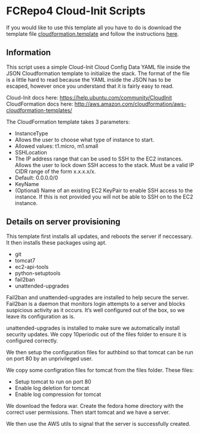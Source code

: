 # FCRepo4 Cloud-Init Scripts

If you would like to use this template all you have to do is download the template file [cloudformation.template](cloudformation.template?raw=true) and follow the instructions [here](../README.md).

## Information 

This script uses a simple Cloud-Init Cloud Config Data YAML file inside the JSON Cloudformation template to initialize the stack. The format of the file is a little hard to read because the YAML inside the JSON has to be escaped, however once you understand that it is fairly easy to read.

Cloud-Init docs here: https://help.ubuntu.com/community/CloudInit
CloudFormation docs here: http://aws.amazon.com/cloudformation/aws-cloudformation-templates/

The CloudFormation template takes 3 parameters:
* InstanceType
 * Allows the user to choose what type of instance to start.
 * Allowed values: t1.micro, m1.small
* SSHLocation
 * The IP address range that can be used to SSH to the EC2 instances. Allows the user to lock down SSH access to the stack. Must be a valid IP CIDR range of the form x.x.x.x/x.
 * Default: 0.0.0.0/0
* KeyName
 * (Optional) Name of an existing EC2 KeyPair to enable SSH access to the instance. If this is not provided you will not be able to SSH on to the EC2 instance.
 
## Details on server provisioning

This template first installs all updates, and reboots the server if neccessary. It then installs these packages using apt.

* git
* tomcat7
* ec2-api-tools
* python-setuptools
* fail2ban
* unattended-upgrades

Fail2ban and unattended-upgrades are installed to help secure the server. Fail2ban is a daemon that monitors login attempts to a server and blocks suspicious activity as it occurs. It’s well configured out of the box, so we leave its configuration as is. 

unattended-upgrades is installed to make sure we automatically install security updates. We copy 10periodic out of the files folder to ensure it is configured correctly. 

We then setup the configuration files for authbind so that tomcat can be run on port 80 by an unprivileged user.

We copy some configration files for tomcat from the files folder. These files:
* Setup tomcat to run on port 80
* Enable log deletion for tomcat
* Enable log compression for tomcat

We download the fedora war. Create the fedora home directory with the correct user permissions. Then start tomcat and we have a server. 

We then use the AWS utils to signal that the server is successfully created.
